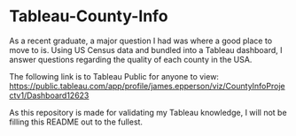# Tableau-County-Info
As a recent graduate, a major question I had was where a good place to move to is.
Using US Census data and bundled into a Tableau dashboard, I answer questions regarding the quality of each county in the USA.


The following link is to Tableau Public for anyone to view:
https://public.tableau.com/app/profile/james.epperson/viz/CountyInfoProjectv1/Dashboard12623

As this repository is made for validating my Tableau knowledge, I will not be filling this README out to the fullest.
